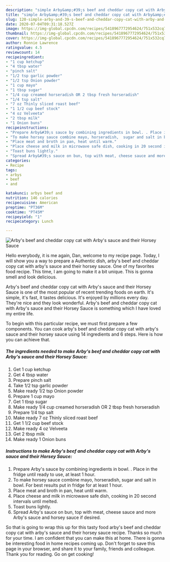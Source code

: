 ```yaml
---
description: "simple Arby&amp;#39;s beef and cheddar copy cat with Arby&amp;#39;s sauce and their Horsey Sauce recipes | how long to bake Arby&amp;#39;s beef and cheddar copy cat with Arby&amp;#39;s sauce and their Horsey Sauce"
title: "simple Arby&amp;#39;s beef and cheddar copy cat with Arby&amp;#39;s sauce and their Horsey Sauce recipes | how long to bake Arby&amp;#39;s beef and cheddar copy cat with Arby&amp;#39;s sauce and their Horsey Sauce"
slug: 120-simple-arby-and-39-s-beef-and-cheddar-copy-cat-with-arby-and-39-s-sauce-and-their-horsey-sauce-recipes-how-long-to-bake-arby-and-39-s-beef-and-cheddar-copy-cat-with-arby-and-39-s-sauce-and-their-horsey-sauce
date: 2020-07-04T09:31:18.527Z
image: https://img-global.cpcdn.com/recipes/5418967772954624/751x532cq70/arbys-beef-and-cheddar-copy-cat-with-arbys-sauce-and-their-horsey-sauce-recipe-main-photo.jpg
thumbnail: https://img-global.cpcdn.com/recipes/5418967772954624/751x532cq70/arbys-beef-and-cheddar-copy-cat-with-arbys-sauce-and-their-horsey-sauce-recipe-main-photo.jpg
cover: https://img-global.cpcdn.com/recipes/5418967772954624/751x532cq70/arbys-beef-and-cheddar-copy-cat-with-arbys-sauce-and-their-horsey-sauce-recipe-main-photo.jpg
author: Ronnie Lawrence
ratingvalue: 4.5
reviewcount: 14
recipeingredient:
- "1 cup ketchup"
- "4 tbsp water"
- "pinch salt"
- "1/2 tsp garlic powder"
- "1/2 tsp Onion powder"
- "1 cup mayo"
- "1 tbsp sugar"
- "1/4 cup creamed horseradish OR 2 tbsp fresh horseradish"
- "1/4 tsp salt"
- "7 oz Thinly sliced roast beef"
- "1 1/2 cup beef stock"
- "4 oz Velveeta"
- "2 tbsp milk"
- "1 Onion buns"
recipeinstructions:
- "Prepare Arby&#39;s sauce by combining ingredients in bowl. . Place in the fridge until ready to use, at least 1 hour."
- "To make horsey sauce combine mayo, horseradish,  sugar and salt in bowl. For best results put in fridge for at least 1 hour."
- "Place meat and broth in pan, heat until warm."
- "Place cheese and milk in microwave safe dish, cooking in 20 second intervals until melted."
- "Toast buns lightly."
- "Spread Arby&#39;s sauce on bun, top with meat, cheese sauce and more Arby&#39;s sauce and horsey sauce if desired."
categories:
- Recipe
tags:
- arbys
- beef
- and

katakunci: arbys beef and 
nutrition: 146 calories
recipecuisine: American
preptime: "PT36M"
cooktime: "PT45M"
recipeyield: "1"
recipecategory: Lunch

---
```



![Arby&#39;s beef and cheddar copy cat with Arby&#39;s sauce and their Horsey Sauce](https://img-global.cpcdn.com/recipes/5418967772954624/751x532cq70/arbys-beef-and-cheddar-copy-cat-with-arbys-sauce-and-their-horsey-sauce-recipe-main-photo.jpg)

Hello everybody, it is me again, Dan, welcome to my recipe page. Today, I will show you a way to prepare a Authentic dish, arby&#39;s beef and cheddar copy cat with arby&#39;s sauce and their horsey sauce. One of my favorites food recipe. This time, I am going to make it a bit unique. This is gonna smell and look delicious.

Arby&#39;s beef and cheddar copy cat with Arby&#39;s sauce and their Horsey Sauce is one of the most popular of recent trending foods on earth. It's simple, it's fast, it tastes delicious. It's enjoyed by millions every day. They're nice and they look wonderful. Arby&#39;s beef and cheddar copy cat with Arby&#39;s sauce and their Horsey Sauce is something which I have loved my entire life.




To begin with this particular recipe, we must first prepare a few components. You can cook arby&#39;s beef and cheddar copy cat with arby&#39;s sauce and their horsey sauce using 14 ingredients and 6 steps. Here is how you can achieve that.

<!--inarticleads1-->

##### The ingredients needed to make Arby&#39;s beef and cheddar copy cat with Arby&#39;s sauce and their Horsey Sauce:

1. Get 1 cup ketchup
1. Get 4 tbsp water
1. Prepare pinch salt
1. Take 1/2 tsp garlic powder
1. Make ready 1/2 tsp Onion powder
1. Prepare 1 cup mayo
1. Get 1 tbsp sugar
1. Make ready 1/4 cup creamed horseradish OR 2 tbsp fresh horseradish
1. Prepare 1/4 tsp salt
1. Make ready 7 oz Thinly sliced roast beef
1. Get 1 1/2 cup beef stock
1. Make ready 4 oz Velveeta
1. Get 2 tbsp milk
1. Make ready 1 Onion buns




<!--inarticleads2-->

##### Instructions to make Arby&#39;s beef and cheddar copy cat with Arby&#39;s sauce and their Horsey Sauce:

1. Prepare Arby&#39;s sauce by combining ingredients in bowl. . Place in the fridge until ready to use, at least 1 hour.
1. To make horsey sauce combine mayo, horseradish,  sugar and salt in bowl. For best results put in fridge for at least 1 hour.
1. Place meat and broth in pan, heat until warm.
1. Place cheese and milk in microwave safe dish, cooking in 20 second intervals until melted.
1. Toast buns lightly.
1. Spread Arby&#39;s sauce on bun, top with meat, cheese sauce and more Arby&#39;s sauce and horsey sauce if desired.




So that is going to wrap this up for this tasty food arby&#39;s beef and cheddar copy cat with arby&#39;s sauce and their horsey sauce recipe. Thanks so much for your time. I am confident that you can make this at home. There is gonna be interesting food in home recipes coming up. Don't forget to save this page in your browser, and share it to your family, friends and colleague. Thank you for reading. Go on get cooking!

